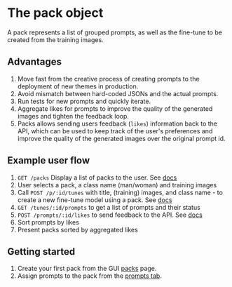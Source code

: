 # The pack object
A pack represents a list of grouped prompts, as well as the fine-tune to be created from the training images. 

## Advantages
1. Move fast from the creative process of creating prompts to the deployment of new themes in production.
2. Avoid mismatch between hard-coded JSONs and the actual prompts.
3. Run tests for new prompts and quickly iterate.
4. Aggregate likes for prompts to improve the quality of the generated images and tighten the feedback loop. 
5. Packs allows sending users feedback (`likes`) information back to the API, which can be used to keep track of the user's preferences and improve the quality of the generated images over the original prompt id.

## Example user flow
1. `GET /packs` Display a list of packs to the user. See [docs](/docs/api/pack/list/)
2. User selects a pack, a class name (man/woman) and training images
3. Call `POST /p/:id/tunes` with title, (training) images, and class name -  to create a new fine-tune model using a pack. See [docs](/docs/api/pack/tunes/create/)
4. `GET /tunes/:id/prompts` to get a list of prompts and their status
5. `POST /prompts/:id/likes` to send feedback to the API. See [docs](/docs/api/like/create/)
6. Sort prompts by likes
7. Present packs sorted by aggregated likes

## Getting started
1. Create your first pack from the GUI [packs](https://www.astria.ai/packs) page.
2. Assign prompts to the pack from the [prompts tab](https://www.astria.ai/prompts).

